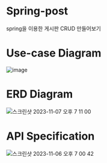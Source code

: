 Spring-post
================
spring을 이용한 게시판 CRUD 만들어보기
# Use-case Diagram
![image](https://github.com/wkdehdgk159/Spring-post/assets/70753659/e7ec329b-697d-4b29-b49b-513518cba4f6)

# ERD Diagram
![스크린샷 2023-11-07 오후 7 11 00](https://github.com/wkdehdgk159/Spring-post/assets/70753659/b318f019-1713-4719-984c-0fe01c453590)

# API Specification
![스크린샷 2023-11-06 오후 7 00 42](https://github.com/wkdehdgk159/Spring-post/assets/70753659/a98eab9c-4c5b-4ed6-8040-bfaab2ab275c)

